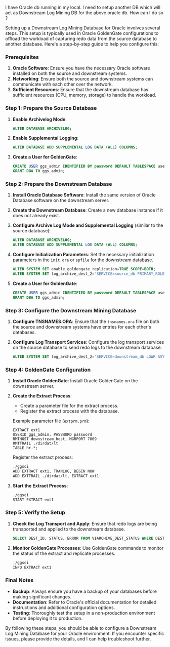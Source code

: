 I have Oracle db running in my local.
I need to setup another DB which will act as Downstream Log Mining DB for the above oracle db.
How can I do so ?


Setting up a Downstream Log Mining Database for Oracle involves several steps. This setup is typically used in Oracle GoldenGate configurations to offload the workload of capturing redo data from the source database to another database. Here's a step-by-step guide to help you configure this:

### Prerequisites

1. **Oracle Software**: Ensure you have the necessary Oracle software installed on both the source and downstream systems.
2. **Networking**: Ensure both the source and downstream systems can communicate with each other over the network.
3. **Sufficient Resources**: Ensure that the downstream database has sufficient resources (CPU, memory, storage) to handle the workload.

### Step 1: Prepare the Source Database

1. **Enable Archivelog Mode**:
   ```sql
   ALTER DATABASE ARCHIVELOG;
   ```

2. **Enable Supplemental Logging**:
   ```sql
   ALTER DATABASE ADD SUPPLEMENTAL LOG DATA (ALL) COLUMNS;
   ```

3. **Create a User for GoldenGate**:
   ```sql
   CREATE USER ggs_admin IDENTIFIED BY password DEFAULT TABLESPACE users TEMPORARY TABLESPACE temp QUOTA UNLIMITED ON users;
   GRANT DBA TO ggs_admin;
   ```

### Step 2: Prepare the Downstream Database

1. **Install Oracle Database Software**: Install the same version of Oracle Database software on the downstream server.

2. **Create the Downstream Database**: Create a new database instance if it does not already exist.

3. **Configure Archive Log Mode and Supplemental Logging** (similar to the source database):
   ```sql
   ALTER DATABASE ARCHIVELOG;
   ALTER DATABASE ADD SUPPLEMENTAL LOG DATA (ALL) COLUMNS;
   ```

4. **Configure Initialization Parameters**:
   Set the necessary initialization parameters in the `init.ora` or `spfile` for the downstream database.
   ```sql
   ALTER SYSTEM SET enable_goldengate_replication=TRUE SCOPE=BOTH;
   ALTER SYSTEM SET log_archive_dest_2='SERVICE=source_db PRIMARY_ROLE=ENABLE LGWR ASYNC VALID_FOR=(ONLINE_LOGFILES,PRIMARY_ROLE)' SCOPE=BOTH;
   ```

5. **Create a User for GoldenGate**:
   ```sql
   CREATE USER ggs_admin IDENTIFIED BY password DEFAULT TABLESPACE users TEMPORARY TABLESPACE temp QUOTA UNLIMITED ON users;
   GRANT DBA TO ggs_admin;
   ```

### Step 3: Configure the Downstream Mining Database

1. **Configure TNSNAMES.ORA**:
   Ensure that the `tnsnames.ora` file on both the source and downstream systems have entries for each other's databases.

2. **Configure Log Transport Services**:
   Configure the log transport services on the source database to send redo logs to the downstream database.
   ```sql
   ALTER SYSTEM SET log_archive_dest_2='SERVICE=downstream_db LGWR ASYNC VALID_FOR=(ONLINE_LOGFILES,PRIMARY_ROLE) DB_UNIQUE_NAME=downstream_db';
   ```

### Step 4: GoldenGate Configuration

1. **Install Oracle GoldenGate**: Install Oracle GoldenGate on the downstream server.

2. **Create the Extract Process**:
    - Create a parameter file for the extract process.
    - Register the extract process with the database.

   Example parameter file (`extprm.prm`):
   ```
   EXTRACT ext1
   USERID ggs_admin, PASSWORD password
   RMTHOST downstream_host, MGRPORT 7809
   RMTTRAIL ./dirdat/lt
   TABLE hr.*;
   ```

   Register the extract process:
   ```bash
   ./ggsci
   ADD EXTRACT ext1, TRANLOG, BEGIN NOW
   ADD EXTTRAIL ./dirdat/lt, EXTRACT ext1
   ```

3. **Start the Extract Process**:
   ```bash
   ./ggsci
   START EXTRACT ext1
   ```

### Step 5: Verify the Setup

1. **Check the Log Transport and Apply**:
   Ensure that redo logs are being transported and applied to the downstream database.

   ```sql
   SELECT DEST_ID, STATUS, ERROR FROM V$ARCHIVE_DEST_STATUS WHERE DEST_ID = 2;
   ```

2. **Monitor GoldenGate Processes**:
   Use GoldenGate commands to monitor the status of the extract and replicate processes.

   ```bash
   ./ggsci
   INFO EXTRACT ext1
   ```

### Final Notes

- **Backup**: Always ensure you have a backup of your databases before making significant changes.
- **Documentation**: Refer to Oracle's official documentation for detailed instructions and additional configuration options.
- **Testing**: Thoroughly test the setup in a non-production environment before deploying it to production.

By following these steps, you should be able to configure a Downstream Log Mining Database for your Oracle environment. If you encounter specific issues, please provide the details, and I can help troubleshoot further.